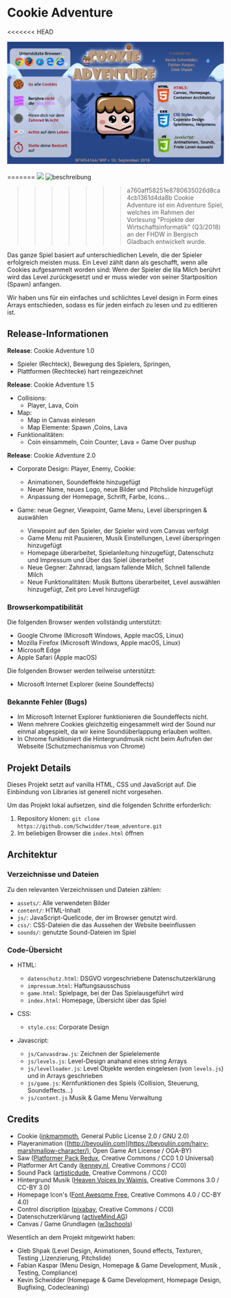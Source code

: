 # Cookie Adventure
<<<<<<< HEAD

![beschreibung](assets/help/gitintro.png "Beschreibung des Spiels")

=======
<img src="beschreibung">
![beschreibung](https://user-images.githubusercontent.com/41168148/45257800-36cdbd80-b3ac-11e8-8532-a484f25376a0.png "Beschreibung des Spiels")
>>>>>>> a760aff58251e8780635026d8ca4cb1361d4da8b
Cookie Adventure ist ein Adventure Spiel, welches im Rahmen der Vorlesung "Projekte der Wirtschaftsinformatik" (Q3/2018) 
an der FHDW in Bergisch Gladbach entwickelt wurde.

Das ganze Spiel basiert auf unterschiedlichen Leveln, die der Spieler erfolgreich meisten muss.
Ein Level zählt dann als geschafft, wenn alle Cookies aufgesammelt worden sind:
Wenn der Spieler die lila Milch berührt wird das Level zurückgesetzt und er muss wieder 
von seiner Startposition (Spawn) anfangen.

Wir haben uns für ein einfaches und schlichtes Level design in Form eines Arrays entschieden, 
sodass es für jeden einfach zu lesen und zu editieren ist.

## Release-Informationen
**Release**: Cookie Adventure 1.0
* Spieler (Rechteck), Bewegung des Spielers, Springen,
* Plattformen (Rechtecke) hart reingezeichnet

**Release**: Cookie Adventure 1.5
* Collisions:
    * Player, Lava, Coin
* Map:
    * Map in Canvas einlesen
    * Map Elemente: Spawn ,Coins, Lava
* Funktionalitäten: 
    * Coin einsammeln, Coin Counter, Lava = Game Over pushup

**Release**: Cookie Adventure 2.0
* Corporate Design: Player, Enemy, Cookie:
    * Animationen, Soundeffekte hinzugefügt
    * Neuer Name, neues Logo, neue Bilder und Pitchslide hinzugefügt
    * Anpassung der Homepage, Schrift, Farbe, Icons...

* Game: neue Gegner, Viewpoint, Game Menu, Level überspringen & auswählen
    * Viewpoint auf den Spieler, der Spieler wird vom Canvas verfolgt
    * Game Menu mit Pausieren, Musik Einstellungen, Level überspringen hinzugefügt
    * Homepage überarbeitet, Spielanleitung hinzugefügt, Datenschutz und Impressum und Über das Spiel überarbeitet
    * Neue Gegner: Zahnrad, langsam fallende Milch, Schnell fallende Milch
    * Neue Funktionalitäten: Musik Buttons überarbeitet, Level auswählen hinzugefügt, Zeit pro Level hinzugefügt

### Browserkompatibilität
Die folgenden Browser werden vollständig unterstützt:
* Google Chrome (Microsoft Windows, Apple macOS, Linux)
* Mozilla Firefox (Microsoft Windows, Apple macOS, Linux)
* Microsoft Edge
* Apple Safari (Apple macOS)

Die folgenden Browser werden teilweise unterstützt:
* Microsoft Internet Explorer (keine Soundeffects)

### Bekannte Fehler (Bugs)
* Im Microsoft Internet Explorer funktionieren die Soundeffects nicht.
* Wenn mehrere Cookies gleichzeitig eingesammelt wird der Sound nur einmal abgespielt, da wir keine Soundüberlappung erlauben wollten.
* In Chrome funktioniert die Hintergrundmusik nicht beim Aufrufen der Webseite (Schutzmechanismus von Chrome)

## Projekt Details
Dieses Projekt setzt auf vanilla HTML, CSS und JavaScript auf.
Die Einbindung von Libraries ist generell nicht vorgesehen.

Um das Projekt lokal aufsetzen, sind die folgenden Schritte erforderlich:

1. Repository klonen: `git clone https://github.com/Schwidder/team_adventure.git`
2. Im beliebigen Browser die `index.html` öffnen

## Architektur
### Verzeichnisse und Dateien
Zu den relevanten Verzeichnissen und Dateien zählen:
* `assets/`: Alle verwendeten Bilder
* `content/`: HTML-Inhalt
* `js/`: JavaScript-Quellcode, der im Browser genutzt wird.
* `css/`: CSS-Dateien die das Aussehen der Website beeinflussen
* `sounds/`: genutzte Sound-Dateien im Spiel

### Code-Übersicht

* HTML:
    * `datenschutz.html`:  DSGVO vorgeschriebene Datenschutzerklärung
    * `impressum.html`:    Haftungsausschuss
    * `game.html`:         Spielpage, bei der Das Spielausgeführt wird
    * `index.html`:        Homepage, Übersicht über das Spiel

* CSS:
    * `style.css`:         Corporate Design

* Javascript:
    * `js/Canvasdraw.js`:  Zeichnen der Spielelemente
    * `js/levels.js`:      Level-Design anahand eines string Arrays
    * `js/levelloader.js`: Level Objekte werden eingelesen (von `levels.js`) und in Arrays geschrieben
    * `js/game.js`:        Kernfunktionen des Spiels (Collision, Steuerung, Soundeffects...)
    * `js/content.js`      Musik & Game Menu Verwaltung 

## Credits

* Cookie ([inkmammoth](https://opengameart.org/content/pixel-art-food-pack-by-inkmammoth), General Public License 2.0 / GNU 2.0)
* Playeranimation ([http://bevouliin.com](https://bevouliin.com/hairy-marshmallow-character/), Open Game Art License / OGA-BY)
* Saw ([Platformer Pack Redux](https://kenney.nl/assets/platformer-pack-redux), Creative Commons / CC0 1.0 Universal)
* Platformer Art Candy ([kenney.nl](https://kenney.nl/assets/platformer-art-candy), Creative Commons / CC0)
* Sound Pack ([artisticdude](https://opengameart.org/content/rpg-sound-pack), Creative Commons / CC0)
* Hintergrund Musik ([Heaven Voices by Waimis](https://soundcloud.com/waimis), Creative Commons 3.0 / CC-BY 3.0)
* Homepage Icon's ([Font Awesome Free](https://fontawesome.com/free), Creative Commons 4.0 / CC-BY 4.0)
* Control discription ([pixabay](https://pixabay.com/de/tastatur-computer-einfache-pc-1293389/), Creative Commons / CC0) 
* Datenschutzerklärung ([activeMind.AG](https://www.activemind.de/datenschutz/datenschutzhinweis-generator/))
* Canvas / Game Grundlagen ([w3schools](https://www.w3schools.com/graphics/))


Wesentlich an dem Projekt mitgewirkt haben:
* Gleb Shpak (Level Design, Animationen, Sound effects, Texturen, Testing ,Lizenzierung, Pitchslide)
* Fabian Kaspar (Menu Design, Homepage & Game Development, Musik , Testing, Compliance)
* Kevin Schwidder (Homepage & Game Development, Homepage Design, Bugfixing, Codecleaning)
